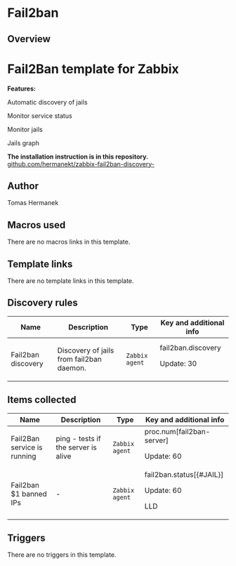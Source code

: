 # Fail2ban

## Overview

Fail2Ban template for Zabbix
============================


**Features:**


Automatic discovery of jails


Monitor service status


Monitor jails


Jails graph


 


**The installation instruction is in this repository.** [github.com/hermanekt/zabbix-fail2ban-discovery-](cat-app/firewall/fail2ban/visit)



## Author

Tomas Hermanek

## Macros used

There are no macros links in this template.

## Template links

There are no template links in this template.

## Discovery rules

|Name|Description|Type|Key and additional info|
|----|-----------|----|----|
|Fail2ban discovery|<p>Discovery of jails from fail2ban daemon.</p>|`Zabbix agent`|fail2ban.discovery<p>Update: 30</p>|


## Items collected

|Name|Description|Type|Key and additional info|
|----|-----------|----|----|
|Fail2Ban service is running|<p>ping - tests if the server is alive</p>|`Zabbix agent`|proc.num[fail2ban-server]<p>Update: 60</p>|
|Fail2ban $1 banned IPs|<p>-</p>|`Zabbix agent`|fail2ban.status[{#JAIL}]<p>Update: 60</p><p>LLD</p>|


## Triggers

There are no triggers in this template.

